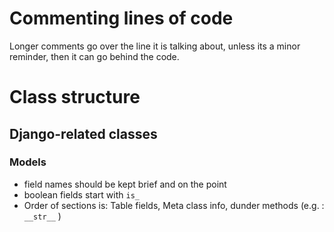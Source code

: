 
# Commenting lines of code

Longer comments go over the line it is talking about, unless its a minor reminder, then it can go behind the code.

# Class structure

## Django-related classes

### Models

* field names should be kept brief and on the point
* boolean fields start with `is_`
* Order of sections is: Table fields, Meta class info, dunder methods (e.g. : `__str__` )
